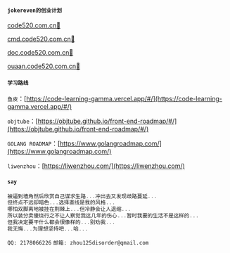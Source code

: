 #### `jokereven的创业计划`

[code520.com.cn📌](http://code520.com.cn)

[cmd.code520.com.cn📌](http://cmd.code520.com.cn)

[doc.code520.com.cn📌](http://doc.code520.com.cn)

[ouaan.code520.com.cn📌](http://ouaan.code520.com.cn)

#### `学习路线`
`鱼皮`：[https://code-learning-gamma.vercel.app/#/](https://code-learning-gamma.vercel.app/#/)

`objtube`：[https://objtube.github.io/front-end-roadmap/#/](https://objtube.github.io/front-end-roadmap/#/)

`GOLANG ROADMAP`：[https://www.golangroadmap.com/](https://www.golangroadmap.com/)

`liwenzhou`：[https://liwenzhou.com/](https://liwenzhou.com/)


#### `say`
```js
被逼到墙角然后欣赏自己谋求生路...冲出去又发现歧路蔓延...
但终点不远却暗色...选择直线是我的风格...
哪怕双脚离地被挂在荆棘上...但冷静会让人退缩...
所以装分卖傻绕行之不让人察觉我这几年的伤心...暂时我要的生活不是这样的...
但我决定要干什么都会很像样的...别劝我...
我无悔...为理想坚持吧...哈...
```

`QQ: 2178066226`
`邮箱: zhou125disorder@qmail.com`
